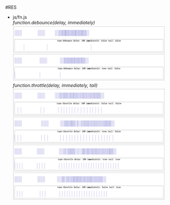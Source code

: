 #RES
* js/fn.js  
    *function.debounce(delay, immediately)*
    ![debounce](RES/js/debounce.png)
    *function.throttle(delay, immediately, tail)*
    ![throttle](RES/js/throttle.png)
